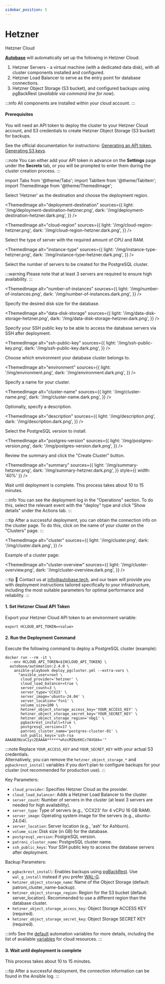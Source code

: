 ```yaml
---
sidebar_position: 5
---
```


# Hetzner

Hetzner Cloud

**[Autobase](https://github.com/vitabaks/autobase)** will automatically set up the following in Hetzner Cloud:

1. Hetzner Servers - a virtual machine (with a dedicated data disk), with all cluster components installed and configured.
2. Hetzner Load Balancer to serve as the entry point for database connections.
3. Hetzner Object Storage (S3 bucket), and configured backups using pgBackRest (_available via command line for now_).

:::info
All components are installed within your cloud account.
:::

#### Prerequisites

You will need an API token to deploy the cluster to your Hetzner Cloud account, and S3 credentials to create Hetzner Object Storage (S3 bucket) for backups.

See the official documentation for instructions: [Generating an API token](https://docs.hetzner.com/cloud/api/getting-started/generating-api-token/), [Generating S3 keys](https://docs.hetzner.com/storage/object-storage/getting-started/generating-s3-keys/).

:::note
You can either add your API token in advance on the **Settings** page under the **Secrets** tab, or you will be prompted to enter them during the cluster creation process.
:::

import Tabs from '@theme/Tabs';
import TabItem from '@theme/TabItem';
import ThemedImage from '@theme/ThemedImage';

<Tabs>
  <TabItem value="console-ui" label="Console (UI)" default>

Select 'Hetzner' as the destination and choose the deployment region.

<ThemedImage
  alt="deployment-destination"
  sources={{
    light: '/img/deployment-destination-hetzner.png',
    dark: '/img/deployment-destination-hetzner.dark.png',
  }}
/>

<ThemedImage
  alt="cloud-region"
  sources={{
    light: '/img/cloud-region-hetzner.png',
    dark: '/img/cloud-region-hetzner.dark.png',
  }}
/>

Select the type of server with the required amount of CPU and RAM.

<ThemedImage
  alt="instance-type"
  sources={{
    light: '/img/instance-type-hetzner.png',
    dark: '/img/instance-type-hetzner.dark.png',
  }}
/>

Select the number of servers to be created for the PostgreSQL cluster.

:::warning
Please note that at least 3 servers are required to ensure high availability.
:::

<ThemedImage
  alt="number-of-instances"
  sources={{
    light: '/img/number-of-instances.png',
    dark: '/img/number-of-instances.dark.png',
  }}
/>

Specify the desired disk size for the database.

<ThemedImage
  alt="data-disk-storage"
  sources={{
    light: '/img/data-disk-storage-hetzner.png',
    dark: '/img/data-disk-storage-hetzner.dark.png',
  }}
/>

Specify your SSH public key to be able to access the database servers via SSH after deployment.

<ThemedImage
  alt="ssh-public-key"
  sources={{
    light: '/img/ssh-public-key.png',
    dark: '/img/ssh-public-key.dark.png',
  }}
/>

Choose which environment your database cluster belongs to.

<ThemedImage
  alt="environment"
  sources={{
    light: '/img/environment.png',
    dark: '/img/environment.dark.png',
  }}
/>

Specify a name for your cluster.

<ThemedImage
  alt="cluster-name"
  sources={{
    light: '/img/cluster-name.png',
    dark: '/img/cluster-name.dark.png',
  }}
/>

Optionally, specify a description.

<ThemedImage
  alt="description"
  sources={{
    light: '/img/description.png',
    dark: '/img/description.dark.png',
  }}
/>

Select the PostgreSQL version to install.

<ThemedImage
  alt="postgres-version"
  sources={{
    light: '/img/postgres-version.png',
    dark: '/img/postgres-version.dark.png',
  }}
/>

Review the summary and click the "Create Cluster" button.

<ThemedImage
  alt="summary"
  sources={{
    light: '/img/summary-hetzner.png',
    dark: '/img/summary-hetzner.dark.png',
  }}
  style={{ width: '40%' }}
/>

Wait until deployment is complete. This process takes about 10 to 15 minutes.

:::info
You can see the deployment log in the "Operations" section. To do this, select the relevant event with the "deploy" type and click "Show details" under the Actions tab.
:::

:::tip
After a successful deployment, you can obtain the connection info on the cluster page. To do this, click on the name of your cluster on the "Clusters" page.
:::

<ThemedImage
  alt="сluster"
  sources={{
    light: '/img/сluster.png',
    dark: '/img/сluster.dark.png',
  }}
/>

Example of a cluster page:

<ThemedImage
  alt="cluster-overview"
  sources={{
    light: '/img/cluster-overview.png',
    dark: '/img/cluster-overview.dark.png',
  }}
/>

  </TabItem>
  <TabItem value="command-line" label="Command line">

:::tip
📩 Contact us at info@autobase.tech, and our team will provide you with deployment instructions tailored specifically to your infrastructure, including the most suitable parameters for optimal performance and reliability.
:::

#### 1. Set Hetzner Cloud API Token

Export your Hetzner Cloud API token to an environment variable:

```
export HCLOUD_API_TOKEN=<value>
```

#### 2. Run the Deployment Command

Execute the following command to deploy a PostgreSQL cluster (example):

```
docker run --rm -it \
  --env HCLOUD_API_TOKEN=${HCLOUD_API_TOKEN} \
  autobase/automation:2.4.0 \
    ansible-playbook deploy_pgcluster.yml --extra-vars \
      "ansible_user=root \
       cloud_provider='hetzner' \
       cloud_load_balancer=true \
       server_count=3 \
       server_type='CCX23' \
       server_image='ubuntu-24.04' \
       server_location='fsn1' \
       volume_size=100 \
       hetzner_object_storage_access_key='YOUR_ACCESS_KEY' \
       hetzner_object_storage_secret_key='YOUR_SECRET_KEY' \
       hetzner_object_storage_region='nbg1' \
       pgbackrest_install=true \
       postgresql_version=17 \
       patroni_cluster_name='postgres-cluster-01' \
       ssh_public_keys='ssh-rsa AAAAB3NzaC1yc2EAAAA******whzcMINzKKCc7AVGbk='"
```

:::note
Replace `YOUR_ACCESS_KEY` and `YOUR_SECRET_KEY` with your actual S3 credentials. \
Alternatively, you can remove the `hetzner_object_storage_*` and `pgbackrest_install` variables if you don’t plan to configure backups for your cluster (not recommended for production use).
:::

Key Parameters:
- `cloud_provider`: Specifies Hetzner Cloud as the provider.
- `cloud_load_balancer`: Adds a Hetzner Load Balancer to the cluster.
- `server_count`: Number of servers in the cluster (at least 3 servers are needed for high availability).
- `server_type`: Type of servers (e.g., 'CCX23' for 4 vCPU 16 GB RAM).
- `server_image`: Operating system image for the servers (e.g., ubuntu-24.04).
- `server_location`: Server location (e.g., 'ash' for Ashburn).
- `volume_size`: Disk size (in GB) for the database.
- `postgresql_version`: PostgreSQL version.
- `patroni_cluster_name`: PostgreSQL cluster name.
- `ssh_public_keys`: Your SSH public key to access the database servers after deployment.

Backup Parameters:
- `pgbackrest_install`: Enables backups using [pgBackRest](https://github.com/pgbackrest/pgbackrest). Use `wal_g_install` instead if you prefer [WAL-G](https://github.com/wal-g/wal-g).
- `hetzner_object_storage_name`: Name of the Object Storage (default: patroni_cluster_name-backup).
- `hetzner_object_storage_region`: Region for the S3 bucket (default: server_location). Recommended to use a different region than the database cluster.
- `hetzner_object_storage_access_key`: Object Storage ACCESS KEY (required).
- `hetzner_object_storage_secret_key`: Object Storage SECRET KEY (required).

:::info
See the [default](https://github.com/vitabaks/autobase/tree/2.4.0/automation/roles/common/defaults/main.yml) automation variables for more details, including the list of available [variables](https://github.com/vitabaks/autobase/blob/2.4.0/automation/roles/cloud_resources/defaults/main.yml) for cloud resources.
:::

#### 3. Wait until deployment is complete

This process takes about 10 to 15 minutes.

:::tip
After a successful deployment, the connection information can be found in the Ansible log.
:::

  </TabItem>
</Tabs>
